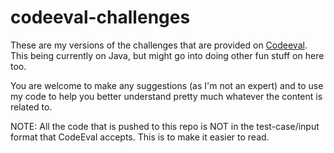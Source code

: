 # codeeval-challenges

  These are my versions of the challenges that are provided on [Codeeval](https://www.codeeval.com/open_challenges/). This being currently on Java, but might go into doing other fun stuff on here too.
  
  You are welcome to make any suggestions (as I'm not an expert) and to use my code to help you better understand pretty much whatever the content is related to. 

  NOTE: All the code that is pushed to this repo is NOT in the test-case/input format that CodeEval accepts. This is to make it easier to read. 